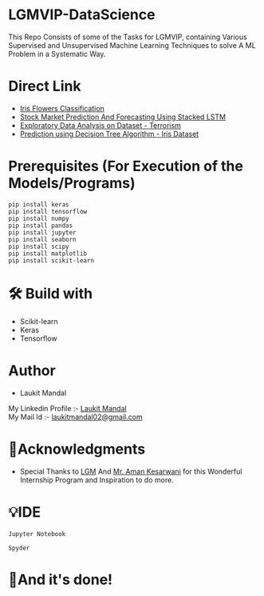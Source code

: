 # LGMVIP-DataScience
This Repo Consists of some of the Tasks for LGMVIP, containing Various Supervised and Unsupervised Machine Learning Techniques to solve A ML Problem in a Systematic Way.

# Direct Link
* [Iris Flowers Classification](https://github.com/Laukit13/LGMVIP-DataScience/tree/main/BEGINNER%20LEVEL%20TASK/Task%201-Iris%20Flowers%20Classification)
* [Stock Market Prediction And Forecasting Using Stacked LSTM](https://github.com/Laukit13/LGMVIP-DataScience/tree/main/BEGINNER%20LEVEL%20TASK/Task%202-Stock%20Market%20Prediction%20And%20Forecasting%20Using%20Stacked%20LSTM)
* [Exploratory Data Analysis on Dataset - Terrorism](https://github.com/Laukit13/LGMVIP-DataScience/tree/main/INTERMEDIATE%20LEVEL%20TASK/Task%201-Exploratory%20Data%20Analysis%20on%20Dataset%20-%20Terrorism)
* [Prediction using Decision Tree Algorithm - Iris Dataset](https://github.com/Laukit13/LGMVIP-DataScience/tree/main/INTERMEDIATE%20LEVEL%20TASK/Task%202-Prediction%20using%20Decision%20Tree%20%20Algorithm)

# Prerequisites (For Execution of the Models/Programs)
```
pip install keras
pip install tensorflow
pip install numpy
pip install pandas
pip install jupyter
pip install seaborn
pip install scipy
pip install matplotlib
pip install scikit-learn
```
# 🛠 Build with 
* Scikit-learn
* Keras
* Tensorflow

# Author 
* Laukit Mandal

My Linkedin Profile :- [Laukit Mandal](https://www.linkedin.com/in/laukit-mandal-a750a520a/)<br>
My Mail Id :- laukitmandal02@gmail.com

# 🙏Acknowledgments
* Special Thanks to [LGM](https://www.linkedin.com/company/letsgrowmore/) And [Mr. Aman Kesarwani](https://www.linkedin.com/in/~amankesarwani/) for this Wonderful Internship Program and Inspiration to do more.

# 💡IDE 
```
Jupyter Notebook
```
```
Spyder
```
# 👏And it's done!
